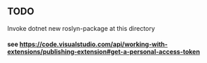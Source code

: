 ## TODO

Invoke dotnet new roslyn-package at this directory

#### see https://code.visualstudio.com/api/working-with-extensions/publishing-extension#get-a-personal-access-token